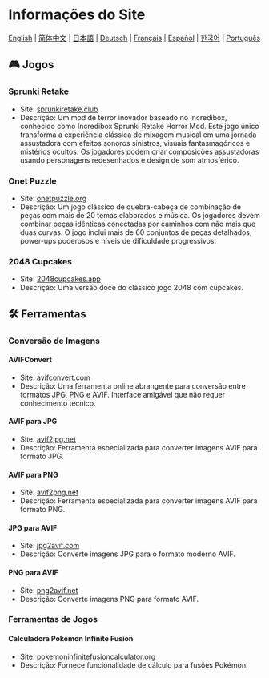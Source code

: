 # Informações do Site

[English](./README.md) | [简体中文](./README_CN.md) | [日本語](./README_JP.md) | [Deutsch](./README_DE.md) | [Français](./README_FR.md) | [Español](./README_ES.md) | [한국어](./README_KR.md) | [Português](./README_PT.md)

## 🎮 Jogos

### Sprunki Retake

- Site: [sprunkiretake.club](https://sprunkiretake.club?utm_source=github)
- Descrição: Um mod de terror inovador baseado no Incredibox, conhecido como Incredibox Sprunki Retake Horror Mod. Este jogo único transforma a experiência clássica de mixagem musical em uma jornada assustadora com efeitos sonoros sinistros, visuais fantasmagóricos e mistérios ocultos. Os jogadores podem criar composições assustadoras usando personagens redesenhados e design de som atmosférico.

### Onet Puzzle

- Site: [onetpuzzle.org](https://onetpuzzle.org?utm_source=github)
- Descrição: Um jogo clássico de quebra-cabeça de combinação de peças com mais de 20 temas elaborados e música. Os jogadores devem combinar peças idênticas conectadas por caminhos com não mais que duas curvas. O jogo inclui mais de 60 conjuntos de peças detalhados, power-ups poderosos e níveis de dificuldade progressivos.

### 2048 Cupcakes

- Site: [2048cupcakes.app](https://2048cupcakes.app?utm_source=github)
- Descrição: Uma versão doce do clássico jogo 2048 com cupcakes.

## 🛠️ Ferramentas

### Conversão de Imagens

#### AVIFConvert

- Site: [avifconvert.com](https://avifconvert.com?utm_source=github)
- Descrição: Uma ferramenta online abrangente para conversão entre formatos JPG, PNG e AVIF. Interface amigável que não requer conhecimento técnico.

#### AVIF para JPG

- Site: [avif2jpg.net](https://avif2jpg.net?utm_source=github)
- Descrição: Ferramenta especializada para converter imagens AVIF para formato JPG.

#### AVIF para PNG

- Site: [avif2png.net](https://avif2png.net?utm_source=github)
- Descrição: Ferramenta especializada para converter imagens AVIF para formato PNG.

#### JPG para AVIF

- Site: [jpg2avif.com](https://jpg2avif.com?utm_source=github)
- Descrição: Converte imagens JPG para o formato moderno AVIF.

#### PNG para AVIF

- Site: [png2avif.net](https://png2avif.net?utm_source=github)
- Descrição: Converte imagens PNG para formato AVIF.

### Ferramentas de Jogos

#### Calculadora Pokémon Infinite Fusion

- Site: [pokemoninfinitefusioncalculator.org](https://pokemoninfinitefusioncalculator.org?utm_source=github)
- Descrição: Fornece funcionalidade de cálculo para fusões Pokémon.

